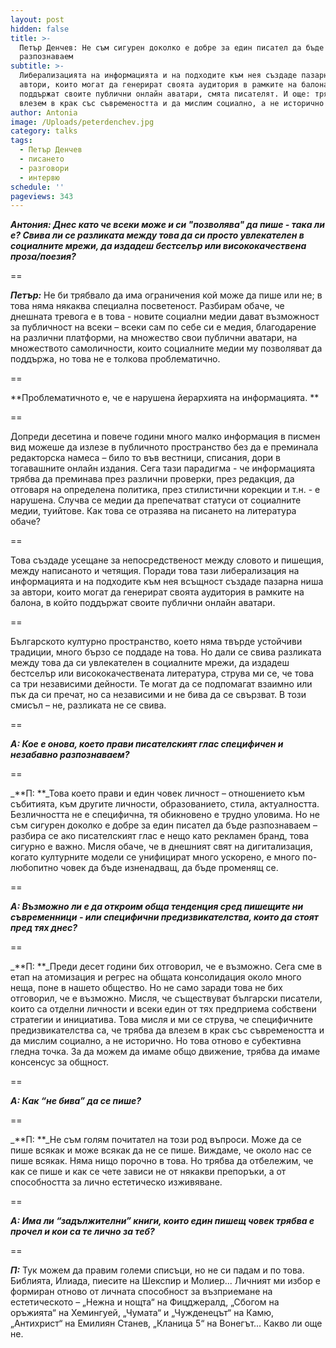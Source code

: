 ```yaml
---
layout: post
hidden: false
title: >-
  Петър Денчев: Не съм сигурен доколко е добре за един писател да бъде
  разпознаваем
subtitle: >-
  Либерализацията на информацията и на подходите към нея създаде пазарна ниша за
  автори, които могат да генерират своята аудитория в рамките на балона, в който
  поддържат своите публични онлайн аватари, смята писателят. И още: трябва да
  влезем в крак със съвремеността и да мислим социално, а не исторично
author: Antonia
image: /Uploads/peterdenchev.jpg
category: talks
tags:
  - Петър Денчев
  - писането
  - разговори
  - интервю
schedule: ''
pageviews: 343
---
```

_**Антония: Днес като че всеки може и си "позволява" да пише - така ли е? Свива ли се разликата между това да си просто увлекателен в социалните мрежи, да издадеш бестселър или висококачествена проза/поезия?**_

\==

_**Петър:**_ Не би трябвало да има ограничения кой може да пише или не; в това няма някаква специална посветеност. Разбирам обаче, че днешната тревога е в това - новите социални медии дават възможност за публичност на всеки – всеки сам по себе си е медия, благодарение на различни платформи, на множество свои публични аватари, на множеството самоличности, които социалните медии му позволяват да поддържа, но това не е толкова проблематично. 

\==

**Проблематичното е, че е нарушена йерархията на информацията. **

\==

Допреди десетина и повече години много малко информация в писмен вид можеше да излезе в публичното пространство без да е преминала редакторска намеса – било то във вестници, списания, дори в тогавашните онлайн издания. Сега тази парадигма - че информацията трябва да преминава през различни проверки, през редакция, да отговаря на определена политика, през стилистични корекции и т.н. - е нарушена. Случва се медии да препечатват статуси от социалните медии, туийтове. Как това се отразява на писането на литература обаче? 

\==

Това създаде усещане за непосредственост между словото и пишещия, между написаното и четящия. Поради това тази либерализация на информацията и на подходите към нея всъщност създаде пазарна ниша за автори, които могат да генерират своята аудитория в рамките на балона, в който поддържат своите публични онлайн аватари. 

\==

Българското културно пространство, което няма твърде устойчиви традиции, много бързо се поддаде на това. Но дали се свива разликата между това да си увлекателен в социалните мрежи, да издадеш бестселър или висококачествената литература, струва ми се, че това са три независими дейности. Те могат да се подпомагат взаимно или пък да си пречат, но са независими и не бива да се свързват. В този смисъл – не, разликата не се свива.

\==

_**А: Кое е онова, което прави писателският глас специфичен и незабавно разпознаваем?**_

\==

_**П: **_Това което прави и един човек личност – отношението към събитията, към другите личности, образованието, стила, актуалността. Безличността не е специфична, тя обикновено е трудно уловима. Но не съм сигурен доколко е добре за един писател да бъде разпознаваем – разбира се ако писателският глас е нещо като рекламен бранд, това сигурно е важно. Мисля обаче, че в днешният свят на дигитализация, когато културните модели се унифицират много ускорено, е много по-любопитно човек да бъде изненадващ, да бъде променящ се.

\==

_**А: Възможно ли е да откроим обща тенденция сред пишещите ни съвременници - или специфични предизвикателства, които да стоят пред тях днес?**_

\==

_**П: **_Преди десет години бих отговорил, че е възможно. Сега сме в етап на атомизация и регрес на общата консолидация около много неща, поне в нашето общество. Но не само заради това не бих отговорил, че е възможно. Мисля, че съществуват български писатели, които са отделни личности и всеки един от тях предприема собствени стратегии и инициатива. Това мисля и ми се струва, че специфичните предизвикателства са, че трябва да влезем в крак със съвремеността и да мислим социално, а не исторично. Но това отново е субективна гледна точка. За да можем да имаме общо движение, трябва да имаме консенсус за общност.

\==

_**А: Как “не бива” да се пише?**_

\==

_**П: **_Не съм голям почитател на този род въпроси. Може да се пише всякак и може всякак да не се пише. Виждаме, че около нас се пише всякак. Няма нищо порочно в това. Но трябва да отбележим, че как се пише и как се чете зависи не от някакви препоръки, а от способността за лично естетическо изживяване.

\==

_**А: Има ли “задължителни” книги, които един пишещ човек трябва е прочел и кои са те лично за теб?**_

\==

_**П:**_ Тук можем да правим големи списъци, но не си падам и по това. Библията, Илиада, пиесите на Шекспир и Молиер... Личният ми избор е формиран отново от личната способност за възприемане на естетическото – „Нежна и нощта“ на Фицджералд, „Сбогом на оръжията“ на Хемингуей, „Чумата“ и „Чужденецът“ на Камю, „Антихрист“ на Емилиян Станев, „Кланица 5“ на Вонегът... Какво ли още не.
